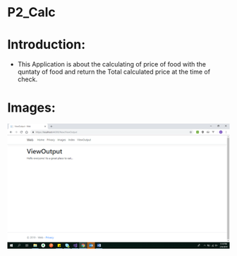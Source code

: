 # P2_Calc
# Introduction:
- This Application is about the calculating of price of food with the quntaty of food and return the Total calculated price at the time of check.
# Images:
![alt text](https://github.com/ujjwalkumar1212/P2_Calc/blob/master/Screenshot%20(8).png)

